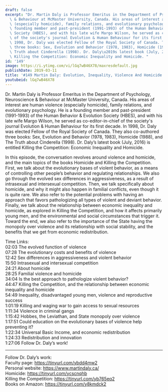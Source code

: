 ```yaml
---
draft: false
excerpt: "Dr. Martin Daly is Professor Emeritus in the Department of Psychology, Neuroscience\
  \ & Behaviour at McMaster University, Canada. His areas of interest are human violence\
  \ (especially homicide), family relations, and evolutionary psychology. He is a\
  \ founding member and past-president (1991-1993) of the Human Behavior & Evolution\
  \ Society (HBES), and with his late wife Margo Wilson, he served as co-editor-in-chief\
  \ of the society's journal Evolution & Human Behaviour for its first decade. In\
  \ 1998, Dr. Daly was elected Fellow of the Royal Society of Canada. They also co-authored\
  \ three books: Sex, Evolution and Behavior (1978, 1983), Homicide (1988), and The\
  \ Truth about Cinderella (1998). Dr. Daly\u2019s latest book (July, 2016) is entitled\
  \ Killing the Competition: Economic Inequality and Homicide. "
id: '149'
image: https://i.ytimg.com/vi/lGq7wB46X78/maxresdefault.jpg
publishDate: 2019-03-11
title: '#149 Martin Daly: Evolution, Inequality, Violence And Homicide'
youtubeid: lGq7wB46X78
---
```

Dr. Martin Daly is Professor Emeritus in the Department of Psychology, Neuroscience & Behaviour at McMaster University, Canada. His areas of interest are human violence (especially homicide), family relations, and evolutionary psychology. He is a founding member and past-president (1991-1993) of the Human Behavior & Evolution Society (HBES), and with his late wife Margo Wilson, he served as co-editor-in-chief of the society's journal Evolution & Human Behaviour for its first decade. In 1998, Dr. Daly was elected Fellow of the Royal Society of Canada. They also co-authored three books: Sex, Evolution and Behavior (1978, 1983), Homicide (1988), and The Truth about Cinderella (1998). Dr. Daly’s latest book (July, 2016) is entitled Killing the Competition: Economic Inequality and Homicide. 

In this episode, the conversation revolves around violence and homicide, and the main topics of the books Homicide and Killing the Competition. First, we talk about the evolutionary bases of violent behavior, as a means of controlling other people’s behavior and regulating relationships. We also go through the evolved sex differences in aggressiveness, as a result of intrasexual and intersexual competition. Then, we talk specifically about homicide, and why it might also happen in familial conflicts, even though it is quite rare. We also refer to the potential problems with having an approach that favors pathologizing all types of violent and deviant behavior. Finally, we talk about the relationship between economic inequality and homicide, as explored in Killing the Competition, and how it affects primarily young men, and the environmental and social circumstances that trigger it. Toward the end, we also refer to the importance of the State having the monopoly over violence and its relationship with social stability, and the benefits that we get from economic redistribution.  

Time Links:  
02:03  The evolved function of violence  
07:28  The evolutionary costs and benefits of violence        
12:42  Sex differences in aggressiveness and violent behavior                  
15:50  Intrasexual and intersexual competition      
24:21  About homicide               
28:25  Familial violence and homicide              
34:04  Is the best approach to pathologize violent behavior?            
44:47  Killing the Competition, and the relationship between economic inequality and homicide      
54:49  Inequality, disadvantaged young men, violence and reproductive success   
1:01:19  Killing and waging war to gain access to sexual resources  
1:11:34  Violence in criminal gangs    
1:15:42  Hobbes, the Leviathan, and State monopoly over violence  
1:17:51  Could education on the evolutionary bases of violence help preventing it?  
1:22:34  Universal Basic Income, and economic redistribution  
1:24:33  Redistribution and innovation  
1:27:06  Follow Dr. Daly’s work!      

---

Follow Dr. Daly’s work:  
Faculty page: https://tinyurl.com/ybdd4mw2  
Personal website: https://www.martindaly.ca/  
Homicide: https://tinyurl.com/ycscnqhb  
Killing the Competition: https://tinyurl.com/yb765eq2  
Books on Amazon: https://tinyurl.com/y8kmdck2
